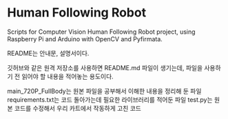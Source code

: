 # Human Following Robot

Scripts for Computer Vision Human Following Robot project, using Raspberry Pi and Arduino with OpenCV and Pyfirmata.

README는 안내문, 설명서이다.

깃허브와 같은 원격 저장소를 사용하면 README.md 파일이 생기는데, 파일을 사용하기 전 읽어야 할 내용을 적어놓는 용도이다.

main_720P_FullBody는 원본 파일을 공부해서 이해한 내용을 정리해 둔 파일
requirements.txt는 코드 돌아가는데 필요한 라이브러리를 적어둔 파일
test.py는 원본 코드를 수정해서 우리 카트에서 작동하게 고친 코드